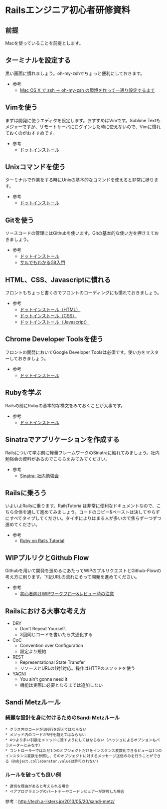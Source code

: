 # Railsエンジニア初心者研修資料

## 前提
Macを使っていることを前提とします。

## ターミナルを設定する
黒い画面に慣れましょう。oh-my-zshでちょっと便利にしておきます。

* 参考
	* [Mac OS X で zsh ＋ oh-my-zsh の環境を作って一通り設定するまで](http://qiita.com/udzura/items/0d08d71d809bfd8c5981)

## Vimを使う
まずは開発に使うエディタを設定します。おすすめはVimです。Sublime Textもメジャーですが、リモートサーバにログインした時に使えないので、Vimに慣れておくのがおすすめです。

* 参考
	* [ドットインストール](http://dotinstall.com/lessons/basic_vim)

## Unixコマンドを使う

ターミナルで作業をする時にUnixの基本的なコマンドを使えると非常に捗ります。

* 参考
	* [ドットインストール](http://dotinstall.com/lessons/basic_unix)

## Gitを使う

ソースコードの管理にはGithubを使います。Gitの基本的な使い方を押さえておきましょう。

* 参考
	* [ドットインストール](http://dotinstall.com/lessons/basic_git)
	* [サルでもわかるGit入門](http://www.backlog.jp/git-guide/)

## HTML、CSS、Javascriptに慣れる

フロントもちょっと書くのでフロントのコーディングにも慣れておきましょう。

* 参考
	* [ドットインストール（HTML）](http://dotinstall.com/lessons/basic_html_v2)
	* [ドットインストール（CSS）](http://dotinstall.com/lessons/basic_css_v2)
	* [ドットインストール（Javascript）](http://dotinstall.com/lessons/basic_javascript_v2)

## Chrome Developer Toolsを使う

フロントの開発においてGoogle Developer Toolsは必須です。使い方をマスターしておきましょう。

* 参考
	* [ドットインストール](http://dotinstall.com/lessons/basic_chrome_dev_v2)

## Rubyを学ぶ

Railsの前にRubyの基本的な構文をみておくことが大事です。

* 参考
	* [ドットインストール](http://dotinstall.com/lessons/basic_ruby_v2)

## Sinatraでアプリケーションを作成する

Railsについて学ぶ前に軽量フレームワークのSinatraに触れてみましょう。社内勉強会の資料があるのでこちらをみてみてください。

* 参考
	* [Sinatra: 社内勉強会](http://lo-upe.hatenablog.com/entry/2014/09/09/000516)

## Railsに乗ろう

いよいよRailsに乗ります。RailsTutorialは非常に便利なドキュメントなので、こちら全体を通して進めてみましょう。コードのコピー&ペーストは決してやらずにすべてタイプしてください。タイポによりはまる人が多いので焦らず一つずつ進めてください。

* 参考
	* [Ruby on Rails Tutorial](http://ruby.railstutorial.org/)


## WIPプルリクとGithub Flow

Githubを用いて開発を進めるにあたってWIPのプルリクエストとGithub-Flowの考え方に則ります。下記URLの流れにそって開発を進めてください。

* 参考
	* [初心者向けWIPワークフロー&レビュー時の注意](http://qiita.com/sue738/items/09d9292e7654747ca208)

## Railsにおける大事な考え方

* DRY
	* Don't Repeat Yourself.
	* 3回同じコードを書いたら共通化する
* CoC
	* Convention over Configuration 
	* 設定より規約
* REST
	* Representational State Transfer
	* リソースとURLの1対1対応。操作はHTTPのメソッドを使う
* YAGNI
	* You ain't gonna need it
	* 機能は実際に必要となるまでは追加しない

## Sandi Metzルール

### 綺麗な設計を身に付けるためのSandi Metzルール

	* クラス内のコードが100行を超えてはならない
	* メソッド内のコードが5行を超えてはならない
	* 4つより多い引数をメソッドに渡すようにしてはならない（ハッシュによるオプションもパラメーターとみなす）
	* コントローラーではただ1つのオブジェクトだけをインスタンス変数化できるビューは1つのインスタンス変数を参照し、そのオブジェクトに対するメッセージ送信のみを行うことができる（@object.collaborator.valueは許可されない）

### ルールを破っても良い例
	* 適切な理由があると考えられる場合
	* ペアプログラミングのパートナーやコードレビュアーが許可した場合

参考：http://tech.a-listers.jp/2013/05/20/sandi-metz/